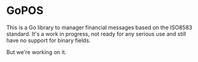 # GoPOS

This is a Go library to manager financial messages based on the ISO8583 standard. 
It's a work in progress, not ready for any serious use and still have no support for binary fields.

But we're working on it.